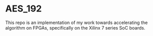 # AES_192
This repo is an implementation of my work towards accelerating the algorithm on FPGAs, specifically on the Xilinx 7 series SoC boards.
